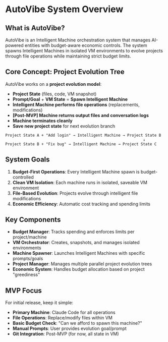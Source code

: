 # AutoVibe System Overview

## What is AutoVibe?

AutoVibe is an Intelligent Machine orchestration system that manages AI-powered entities with budget-aware economic controls. The system spawns Intelligent Machines in isolated VM environments to evolve projects through file operations while maintaining strict budget limits.

## Core Concept: Project Evolution Tree

AutoVibe works on a **project evolution model**:
- **Project State** (files, code, VM snapshot)
- **Prompt/Goal** + **VM State** = **Spawn Intelligent Machine**
- **Intelligent Machine performs file operations** (replacements, modifications)
- **[Post-MVP] Machine returns output files and conversation logs**
- **Machine terminates cleanly** 
- **Save new project state** for next evolution branch

```
Project State A + "Add login" → Intelligent Machine → Project State B
                                                             ↓
Project State B + "Fix bug" → Intelligent Machine → Project State C
```

## System Goals

1. **Budget-First Operations**: Every Intelligent Machine spawn is budget-controlled
2. **Clean VM Isolation**: Each machine runs in isolated, saveable VM environment
3. **File-Based Evolution**: Projects evolve through intelligent file modifications
4. **Economic Efficiency**: Automatic cost tracking and spending limits

## Key Components

- **Budget Manager**: Tracks spending and enforces limits per project/machine
- **VM Orchestrator**: Creates, snapshots, and manages isolated environments  
- **Machine Spawner**: Launches Intelligent Machines with specific prompts/goals
- **Project Manager**: Manages multiple parallel project evolution trees
- **Economic System**: Handles budget allocation based on project "greediness"

## MVP Focus

For initial release, keep it simple:
- **Primary Machine**: Claude Code for all operations
- **File Operations**: Replace/modify files within VM
- **Basic Budget Check**: "Can we afford to spawn this machine?"
- **Manual Prompts**: User provides evolution goal/prompt
- **Git Integration**: Post-MVP (for now, all state in VM)